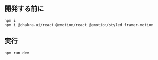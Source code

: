 ## 開発する前に
```
npm i
npm i @chakra-ui/react @emotion/react @emotion/styled framer-motion

```

## 実行
```
npm run dev
```